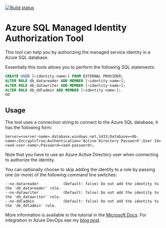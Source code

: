 [![Build status](https://dev.azure.com/jvandertil/OpenSource/_apis/build/status/GitHub/jvandertil/AzureSqlAppIdentityAuthTool.CI)](https://dev.azure.com/jvandertil/OpenSource/_build/latest?definitionId=10)

# Azure SQL Managed Identity Authorization Tool

This tool can help you by authorizing the managed service identity in a Azure SQL database.

Essentially this tools allows you to perform the following SQL statements:
```sql
CREATE USER [<identity-name>] FROM EXTERNAL PROVIDER;
ALTER ROLE db_datareader ADD MEMBER [<identity-name>];
ALTER ROLE db_datawriter ADD MEMBER [<identity-name>];
ALTER ROLE db_ddladmin ADD MEMBER [<identity-name>];
GO
```

## Usage
The tool uses a connection string to connect to the Azure SQL database, it has the following form:
```
Server=<server-name>.database.windows.net,1433;Database=<db-name>;Encrypt=True;Authentication='Active Directory Password';User Id=<aad-user-name>;Password=<aad-password>;
```
Note that you have to use an Azure Active Directory user when connecting to authorize the identity.

You can optionally choose to skip adding the identity to a role by passing one (or more) of the following command line switches:
```
--no-datareader           (Default: false) Do not add the identity to the 'db_datareader' role.
--no-datawriter           (Default: false) Do not add the identity to the 'db_datawriter' role.
--no-ddladmin             (Default: false) Do not add the identity to the 'db_ddladmin' role.
```

More information is available in the tutorial in the [Microsoft Docs](https://docs.microsoft.com/en-us/azure/app-service/app-service-web-tutorial-connect-msi#use-managed-identity-connectivity).
For integration in Azure DevOps see my [blog post](https://www.jvandertil.nl/posts/2019-12-22_authorizingmanagedserviceidentityazuresql/).
